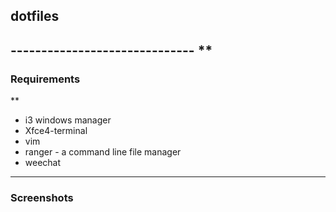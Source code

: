 <h2>dotfiles<h2> 
------------------------------
**<h3>Requirements</h3>**

* i3 windows manager
* Xfce4-terminal
* vim
* ranger - a command line file manager
* weechat

-----------------------------
<h3> Screenshots <h3>
